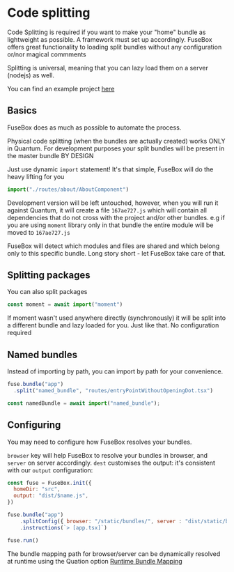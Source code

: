 # Code splitting


Code Splitting is required if you want to make your "home" bundle as lightweight as possible. A framework must set up accordingly. FuseBox offers great functionality to loading split bundles without any configuration or/nor magical commments

Splitting is universal, meaning that you can lazy load them on a server (nodejs) as well.

You can find an example project [here](https://github.com/fuse-box/fuse-box-examples/tree/master/examples/smart-splitting)

## Basics

FuseBox does as much as possible to automate the process.

Physical code splitting (when the bundles are actually created) works ONLY in Quantum. For development purposes your split bundles will be present in the master bundle BY DESIGN


Just use dynamic `import` statement! It's that simple, FuseBox will do the heavy lifting for you

```js
import("./routes/about/AboutComponent")
```

Development version will be left untouched, however, when you will run it against Quantum, it will create a file `167ae727.js` which will contain all dependencies that do not cross with the project and/or other bundles. e.g if you are using `moment` library only in that bundle the entire module will be moved to `167ae727.js`


FuseBox will detect which modules and files are shared and which belong only to this specific bundle. Long story short - let FuseBox take care of that.

## Splitting packages

You can also split packages

```js
const moment = await import("moment")
```

If moment wasn't used anywhere directly (synchronously) it will be split into a different bundle and lazy loaded for you. Just like that. No configuration required

## Named bundles

Instead of importing by path, you can import by path for your convenience.

```js
fuse.bundle("app")
  .split("named_bundle", "routes/entryPointWithoutOpeningDot.tsx")
```


```js
const namedBundle = await import("named_bundle");
```

## Configuring

You may need to configure how FuseBox resolves your bundles.

`browser` key will help FuseBox to resolve your bundles in browser, and `server` on server accordingly.
`dest` customises the output: it's consistent with our `output` configuration:

```js
const fuse = FuseBox.init({
  homeDir: "src",
  output: "dist/$name.js",
})

fuse.bundle("app")
    .splitConfig({ browser: "/static/bundles/", server : "dist/static/bundles/", dest: "bundles/" })
    .instructions(`> [app.tsx]`)

fuse.run()
```

The bundle mapping path for browser/server can be dynamically resolved at runtime using the Quation option [Runtime Bundle Mapping](/page/quantum-configuration#runtimebundlemapping)
